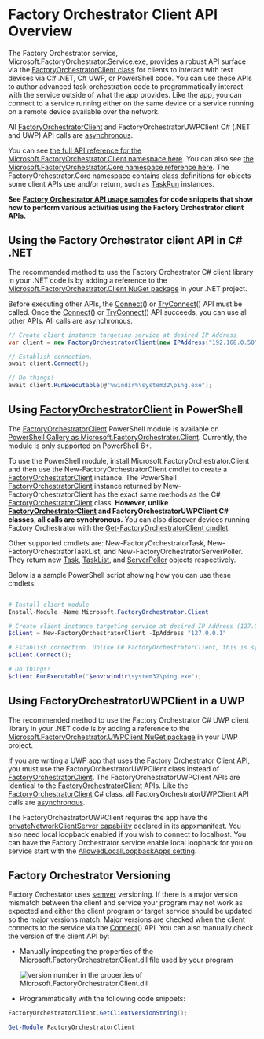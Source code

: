 <!-- Copyright (c) Microsoft Corporation. -->
<!-- Licensed under the MIT license. -->

# Factory Orchestrator Client API Overview
The Factory Orchestrator service, Microsoft.FactoryOrchestrator.Service.exe, provides a robust API surface via the [FactoryOrchestratorClient class](../ClientLibrary/FactoryOrchestratorClient) for clients to interact with test devices via C# .NET, C# UWP, or PowerShell code. You can use these APIs to author advanced task orchestration code to programmatically interact with the service outside of what the app provides. Like the app, you can connect to a service running either on the same device or a service running on a remote device available over the network.

All [FactoryOrchestratorClient](../ClientLibrary/FactoryOrchestratorClient/) and FactoryOrchestratorUWPClient C# (.NET and UWP) API calls are [asynchronous](https://docs.microsoft.com/dotnet/csharp/async).

You can see [the full API reference for the Microsoft.FactoryOrchestrator.Client namespace here](../ClientLibrary/Microsoft_FactoryOrchestrator_Client). You can also see [the Microsoft.FactoryOrchestrator.Core namespace reference here](../CoreLibrary/Microsoft_FactoryOrchestrator_Core). The FactoryOrchestrator.Core namespace contains class definitions for objects some client APIs use and/or return, such as [TaskRun](../CoreLibrary/TaskRun/) instances.

**See [Factory Orchestrator API usage samples](../factory-orchestrator-client-usage-samples) for code snippets that show how to perform various activities using the Factory Orchestrator client APIs.**

## Using the Factory Orchestrator client API in C# .NET
The recommended method to use the Factory Orchestrator C# client library in your .NET code is by adding a reference to the [Microsoft.FactoryOrchestrator.Client NuGet package](https://www.nuget.org/packages/Microsoft.FactoryOrchestrator.Client/) in your .NET project.

Before executing other APIs, the [Connect](../ClientLibrary/FactoryOrchestratorClient_Connect%28bool%29/)() or [TryConnect](../ClientLibrary/FactoryOrchestratorClient_TryConnect%28bool%29/)() API must be called. Once the [Connect](../ClientLibrary/FactoryOrchestratorClient_Connect%28bool%29/)() or [TryConnect](../ClientLibrary/FactoryOrchestratorClient_TryConnect%28bool%29/)() API succeeds, you can use all other APIs. All calls are asynchronous.

```csharp
// Create client instance targeting service at desired IP Address
var client = new FactoryOrchestratorClient(new IPAddress("192.168.0.50"));

// Establish connection.
await client.Connect();

// Do things!
await client.RunExecutable(@"%windir%\system32\ping.exe");
```

## Using [FactoryOrchestratorClient](../ClientLibrary/FactoryOrchestratorClient/) in PowerShell
The [FactoryOrchestratorClient](../ClientLibrary/FactoryOrchestratorClient/) PowerShell module is available on [PowerShell Gallery as Microsoft.FactoryOrchestrator.Client](https://www.powershellgallery.com/packages/Microsoft.FactoryOrchestrator.Client/). Currently, the module is only supported on PowerShell 6+.

To use the PowerShell module, install Microsoft.FactoryOrchestrator.Client and then use the New-FactoryOrchestratorClient cmdlet to create a [FactoryOrchestratorClient](../ClientLibrary/FactoryOrchestratorClient/) instance. The PowerShell [FactoryOrchestratorClient](../ClientLibrary/FactoryOrchestratorClient/) instance returned by New-FactoryOrchestratorClient has the exact same methods as the C# [FactoryOrchestratorClient](../ClientLibrary/FactoryOrchestratorClient/) class. **However, unlike [FactoryOrchestratorClient](../ClientLibrary/FactoryOrchestratorClient/) and FactoryOrchestratorUWPClient C# classes, all calls are synchronous.** You can also discover devices running Factory Orchestrator with the [Get-FactoryOrchestratorClient cmdlet](factory-orchestrator-client-usage-samples.md#find-devices-running-factory-orchestrator).

Other supported cmdlets are: New-FactoryOrchestratorTask, New-FactoryOrchestratorTaskList, and New-FactoryOrchestratorServerPoller. They return new [Task](../CoreLibrary/TaskBase), [TaskList](../CoreLibrary/TaskList), and [ServerPoller](../ClientLibrary/ServerPoller) objects respectively.

Below is a sample PowerShell script showing how you can use these cmdlets:
```powershell

# Install client module
Install-Module -Name Microsoft.FactoryOrchestrator.Client

# Create client instance targeting service at desired IP Address (127.0.0.1 == loopback)
$client = New-FactoryOrchestratorClient -IpAddress "127.0.0.1"

# Establish connection. Unlike C# FactoryOrchestratorClient, this is synchronous
$client.Connect();

# Do things!
$client.RunExecutable("$env:windir\system32\ping.exe");
```

## Using FactoryOrchestratorUWPClient in a UWP
The recommended method to use the Factory Orchestrator C# UWP client library in your .NET code is by adding a reference to the [Microsoft.FactoryOrchestrator.UWPClient NuGet package](https://www.nuget.org/packages/Microsoft.FactoryOrchestrator.UWPClient/) in your UWP project.

If you are writing a UWP app that uses the Factory Orchestrator Client API, you must use the FactoryOrchestratorUWPClient class instead of [FactoryOrchestratorClient](../ClientLibrary/FactoryOrchestratorClient/). The FactoryOrchestratorUWPClient APIs are identical to the [FactoryOrchestratorClient](../ClientLibrary/FactoryOrchestratorClient/) APIs. Like the [FactoryOrchestratorClient](../ClientLibrary/FactoryOrchestratorClient/) C# class, all FactoryOrchestratorUWPClient API calls are [asynchronous](https://docs.microsoft.com/dotnet/csharp/async).

The FactoryOrchestratorUWPClient requires the app have the [privateNetworkClientServer capability](https://docs.microsoft.com/en-us/windows/uwp/packaging/app-capability-declarations) declared in its appxmanifest. You also need local loopback enabled if you wish to connect to localhost. You can have the Factory Orchestrator service enable local loopback for you on service start with the [AllowedLocalLoopbackApps setting](service-configuration.md).

## Factory Orchestrator Versioning
Factory Orchestator uses [semver](https://semver.org/) versioning. If there is a major version mismatch between the client and service your program may not work as expected and either the client program or target service should be updated so the major versions match. Major versions are checked when the client connects to the service via the [Connect](../ClientLibrary/FactoryOrchestratorClient_Connect%28bool%29/)() API. You can also manually check the version of the client API by:

- Manually inspecting the properties of the Microsoft.FactoryOrchestrator.Client.dll file used by your program

    ![version number in the properties of Microsoft.FactoryOrchestrator.Client.dll](./images/fo-version-number.png)

- Programmatically with the following code snippets:

```C#
FactoryOrchestratorClient.GetClientVersionString();
```
```powershell
Get-Module FactoryOrchestratorClient
```
